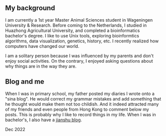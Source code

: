 ## My background

I am currently a 1st year Master Animal Sciences student in Wageningen University & Research. Before coming to the Netherlands, I studied in Huazhong Agricultural University, and completed a bioinformatics bachelor's degree. I like to use Unix tools, exploring bioinformtics algorithms, data visualization, genetics, history, etc. I recently realized how computers have changed our world.

I am a solitary person because I was influenced by my parents and don't enjoy social activities. On the contrary, I enjoyed asking questions about why things are in the way they are.

## Blog and me

When I was in primary school, my father posted my diaries I wrote onto a "sina blog". He would correct my grammar mistakes and add something that he thought would make them not too childish. And it indeed attracted many of my friends and even people from Hong Kong to comment below my posts. This is probably why I like to record things in my life. When I was in bachelor's, I also have a [jianshu blog](https://www.jianshu.com/p/18555ce3568e).

Dec 2022
